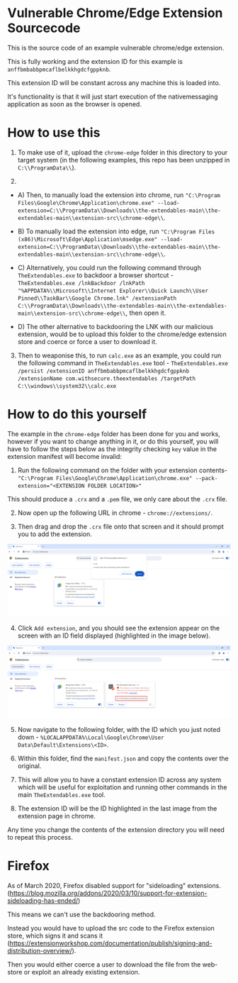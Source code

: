 # Vulnerable Chrome/Edge Extension Sourcecode

This is the source code of an example vulnerable chrome/edge extension. 

This is fully working and the extension ID for this example is `anffbmbabbpmcaflbelkkhgdcfgppknb`.

This extension ID will be constant across any machine this is loaded into.

It's functionality is that it will just start execution of the nativemessaging application as soon as the browser is opened.

# How to use this

1. To make use of it, upload the `chrome-edge` folder in this directory to your target system (in the following examples, this repo has been unzipped in `C:\\ProgramData\\`).

2. 
- A) Then, to manually load the extension into chrome, run `"C:\Program Files\Google\Chrome\Application\chrome.exe" --load-extension=C:\\ProgramData\\Downloads\\the-extendables-main\\the-extendables-main\\extension-src\\chrome-edge\\`.

- B) To manually load the extension into edge, run `"C:\Program Files (x86)\Microsoft\Edge\Application\msedge.exe" --load-extension=C:\\ProgramData\\Downloads\\the-extendables-main\\the-extendables-main\\extension-src\\chrome-edge\\`.

- C) Alternatively, you could run the following command through `TheExtendables.exe` to backdoor a browser shortcut - `TheExtendables.exe /lnkBackdoor /lnkPath "%APPDATA%\\Microsoft\\Internet Explorer\\Quick Launch\\User Pinned\\TaskBar\\Google Chrome.lnk" /extensionPath C:\\ProgramData\\Downloads\\the-extendables-main\\the-extendables-main\\extension-src\\chrome-edge\\`, then open it.

- D) The other alternative to backdooring the LNK with our malicious extension, would be to upload this folder to the chrome/edge extension store and coerce or force a user to download it.

3. Then to weaponise this, to run `calc.exe` as an example, you could run the following command in `TheExtendables.exe` tool - `TheExtendables.exe /persist /extensionID anffbmbabbpmcaflbelkkhgdcfgppknb /extensionName com.withsecure.theextendables /targetPath C:\\windows\\system32\\calc.exe`



# How to do this yourself


The example in the `chrome-edge` folder has been done for you and works, however if you want to change anything in it, or do this yourself, you will have to follow the steps below as the integrity checking `key` value in the extension manifest will become invalid:

1. Run the following command on the folder with your extension contents- `"C:\Program Files\Google\Chrome\Application\chrome.exe" --pack-extension="<EXTENSION FOLDER LOCATION>"`

This should produce a `.crx` and a `.pem` file, we only care about the `.crx` file.

2. Now open up the following URL in chrome - `chrome://extensions/`.

3. Then drag and drop the `.crx` file onto that screen and it should prompt you to add the extension.

![](../images/1-add_extension.png)

4. Click `Add extension`, and you should see the extension appear on the screen with an ID field displayed (highlighted in the image below).

![](../images/2-get_extensionID.png)

5. Now navigate to the following folder, with the ID which you just noted down - `%LOCALAPPDATA%\Local\Google\Chrome\User Data\Default\Extensions\<ID>`.

6. Within this folder, find the `manifest.json` and copy the contents over the original.

7. This will allow you to have a constant extension ID across any system which will be useful for exploitation and running other commands in the main `TheExtendables.exe` tool.

8. The extension ID will be the ID highlighted in the last image from the extension page in chrome.

Any time you change the contents of the extension directory you will need to repeat this process.


# Firefox

As of March 2020, Firefox disabled support for "sideloading" extensions. (https://blog.mozilla.org/addons/2020/03/10/support-for-extension-sideloading-has-ended/)

This means we can't use the backdooring method.

Instead you would have to upload the src code to the Firefox extension store, which signs it and scans it (https://extensionworkshop.com/documentation/publish/signing-and-distribution-overview/).

Then you would either coerce a user to download the file from the web-store or exploit an already existing extension.